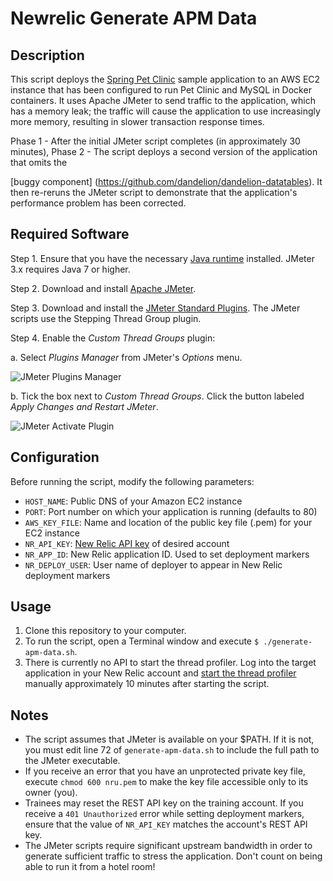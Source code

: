 # Newrelic Generate APM Data

## Description

This script deploys the [Spring Pet Clinic](https://github.com/devopsschool-demo-labs-projects/newrelic-spring-petclinic) sample application to an AWS EC2 instance that has been configured to run Pet Clinic and MySQL in Docker containers. It uses Apache JMeter to send traffic to the application, which has a memory leak; the traffic will cause the application to use increasingly more memory, resulting in slower transaction response times.

Phase 1 - After the initial JMeter script completes (in approximately 30 minutes), 
Phase 2 - The script deploys a second version of the application that omits the

[buggy component] (https://github.com/dandelion/dandelion-datatables). It then re-reruns the JMeter script to demonstrate that the application's performance problem has been corrected.

## Required Software

Step 1. Ensure that you have the necessary [Java runtime](http://www.java.com/en/download/mac_download.jsp) installed. JMeter 3.x requires Java 7 or higher.

Step 2. Download and install [Apache JMeter](http://jmeter.apache.org/download_jmeter.cgi).

Step 3. Download and install the [JMeter Standard Plugins](http://jmeter-plugins.org/downloads/all/). The JMeter scripts use the Stepping Thread Group plugin.

Step 4. Enable the _Custom Thread Groups_ plugin: 

  a. Select _Plugins Manager_ from JMeter's _Options_ menu. 
  
  ![JMeter Plugins Manager](screenshots/jmeter-plugins-manager.png?raw=true)
  
  b. Tick the box next to _Custom Thread Groups_. Click the button labeled _Apply Changes and Restart JMeter_.
  
  ![JMeter Activate Plugin](screenshots/jmeter-activate-plugin.png?raw=true)

## Configuration

Before running the script, modify the following parameters:

- `HOST_NAME`: Public DNS of your Amazon EC2 instance
- `PORT`: Port number on which your application is running (defaults to 80)
- `AWS_KEY_FILE`: Name and location of the public key file (.pem) for your EC2 instance
- `NR_API_KEY`: [New Relic API key](https://docs.newrelic.com/docs/apis/getting-started/intro-apis/access-rest-api-keys) of desired account
- `NR_APP_ID`: New Relic application ID. Used to set deployment markers
- `NR_DEPLOY_USER`: User name of deployer to appear in New Relic deployment markers

## Usage

1. Clone this repository to your computer.
2. To run the script, open a Terminal window and execute `$ ./generate-apm-data.sh`.
3. There is currently no API to start the thread profiler. Log into the target application in your New Relic account and [start the thread profiler](https://docs.newrelic.com/docs/apm/applications-menu/events/thread-profiler-tool) manually approximately 10 minutes after starting the script.

## Notes

- The script assumes that JMeter is available on your $PATH. If it is not, you must edit line 72 of `generate-apm-data.sh` to include the full path to the JMeter executable.
- If you receive an error that you have an unprotected private key file, execute `chmod 600 nru.pem` to make the key file accessible only to its owner (you).
- Trainees may reset the REST API key on the training account. If you receive a `401 Unauthorized` error while setting deployment markers, ensure that the value of `NR_API_KEY` matches the account's REST API key.
- The JMeter scripts require significant upstream bandwidth in order to generate sufficient traffic to stress the application. Don't count on being able to run it from a hotel room!
